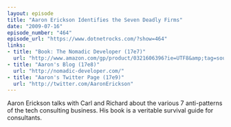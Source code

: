 ```yaml
---
layout: episode
title: "Aaron Erickson Identifies the Seven Deadly Firms"
date: "2009-07-16"
episode_number: "464"
episode_url: "https://www.dotnetrocks.com/?show=464"
links:
- title: "Book: The Nomadic Developer (17e7)"
  url: "http://www.amazon.com/gp/product/0321606396?ie=UTF8&amp;tag=souraaron-20&amp;linkCode=as2&amp;camp=1789&amp;creative=390957&amp;creativeASIN=0321606396"
- title: "Aaron's Blog (17e8)"
  url: "http://nomadic-developer.com/"
- title: "Aaron's Twitter Page (17e9)"
  url: "http://twitter.com/AaronErickson"
---
```


Aaron Erickson talks with Carl and Richard about the various 7 anti-patterns of the tech consulting business. His book is a veritable survival guide for consultants.
